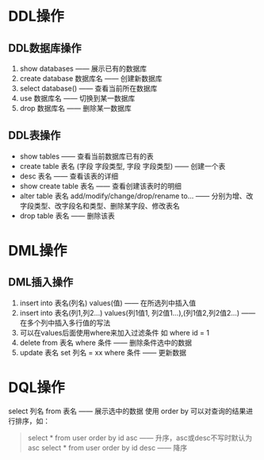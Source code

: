 # DDL操作
## DDL数据库操作
1. show databases —— 展示已有的数据库
2. create database 数据库名 —— 创建新数据库
3. select database() —— 查看当前所在数据库
4. use 数据库名 —— 切换到某一数据库
5. drop 数据库名 —— 删除某一数据库
## DDL表操作
- show tables —— 查看当前数据库已有的表
- create table 表名 (字段 字段类型, 字段 字段类型) —— 创建一个表
- desc 表名 —— 查看该表的详细
- show create table 表名 —— 查看创建该表时的明细
- alter table 表名 add/modify/change/drop/rename to... —— 分别为增、改字段类型、改字段名和类型、删除某字段、修改表名
- drop table 表名 —— 删除该表
# DML操作
## DML插入操作
1. insert into 表名(列名) values(值) —— 在所选列中插入值
2. insert into 表名(列1,列2...) values(列1值1, 列2值1...),(列1值2,列2值2...) —— 在多个列中插入多行值的写法
3. 可以在values后面使用where来加入过滤条件 如 where id = 1
4. delete from 表名 where 条件 —— 删除条件选中的数据
5. update 表名 set 列名 = xx where 条件 —— 更新数据
# DQL操作
select 列名 from 表名 —— 展示选中的数据
使用 order by 可以对查询的结果进行排序，如：
> select * from user order by id asc —— 升序，asc或desc不写时默认为asc
> select * from user order by id desc —— 降序
